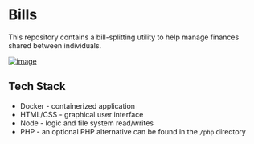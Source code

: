 # Bills
This repository contains a bill-splitting utility to help manage finances shared between individuals.

[![image](https://user-images.githubusercontent.com/343837/44632574-c7cf7e00-a942-11e8-8100-64709770e3ec.png)](https://charlesstover.com/)

## Tech Stack
* Docker - containerized application
* HTML/CSS - graphical user interface
* Node - logic and file system read/writes
* PHP - an optional PHP alternative can be found in the `/php` directory
